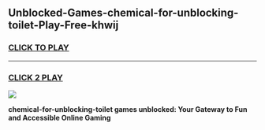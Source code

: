 
## Unblocked-Games-chemical-for-unblocking-toilet-Play-Free-khwij
<h3>
<a href="https://premium76.site?title=chemical-for-unblocking-toilet&ref=21A">CLICK TO PLAY</a></h3>
<hr>

<h3>
<a href="https://premium76.site?title=chemical-for-unblocking-toilet&ref=21A">CLICK 2 PLAY</a>
  
</h3>

<a href="https://premium76.site?title=chemical-for-unblocking-toilet&ref=21A"><img src="https://clearcache.store/games.png"></a>


**chemical-for-unblocking-toilet games unblocked: Your Gateway to Fun and Accessible Online Gaming**
